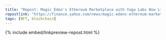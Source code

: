 ```yaml
---
title: "Repost: Magic Eden's Ethereum Marketplace with Yuga Labs Now Live"
repostlink: "https://finance.yahoo.com/news/magic-edens-ethereum-marketplace-yuga-150300556.html"
tags: [NFT, blockchain]
---
```


{% include embed/linkpreview-repost.html %}

